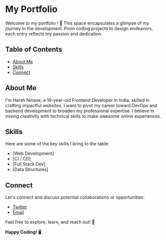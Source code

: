 # My Portfolio

Welcome to my portfolio ! 🌟 This space encapsulates a glimpse of my journey in the development. From coding projects to design endeavors, each entry reflects my passion and dedication.

## Table of Contents
- [About Me](#about-me)
- [Skills](#skills)
- [Connect](#connect)

## About Me

I'm Harsh Ninave, a 19-year-old Frontend Developer in India, skilled in crafting 
impactful websites. I want to pivot my career toward DevOps and backend development to broaden my professional expertise. I believe in mixing creativity with 
technical skills to make awesome online experiences.

## Skills

Here are some of the key skills I bring to the table:

- [Web Development]
- [CI / CD]
- [Full Stack Dev]
- [Data Structures]

## Connect

Let's connect and discuss potential collaborations or opportunities:

  
- [Twitter](#harshninave04)  
- [Email](#harshninave58@gmail.com)  

Feel free to explore, learn, and reach out! 🚀

**Happy Coding!** 🖥️


